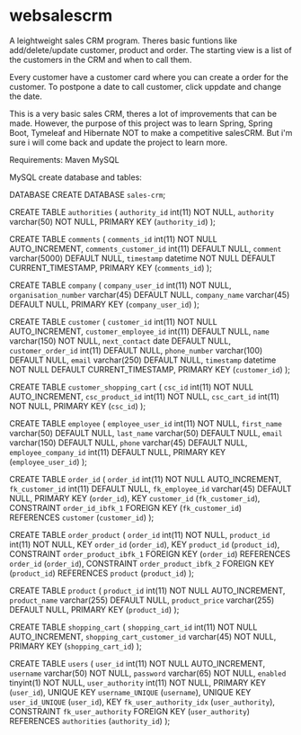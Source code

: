 # websalescrm

A leightweight sales CRM program. Theres basic funtions like add/delete/update customer, product and order. The starting view is a list of
the customers in the CRM and when to call them.

Every customer have a customer card where you can create a order for the customer. To postpone a date to call customer,
click uppdate and change the date.

This is a very basic sales CRM, theres a lot of improvements that can be made. However, the purpose of this project was to learn Spring,
Spring Boot, Tymeleaf and Hibernate NOT to make a competitive salesCRM. But i'm sure i will come back and update the project to
learn more.

Requirements:
Maven
MySQL

MySQL create database and tables:

DATABASE
CREATE DATABASE `sales-crm`;

CREATE TABLE `authorities` (
  `authority_id` int(11) NOT NULL,
  `authority` varchar(50) NOT NULL,
  PRIMARY KEY (`authority_id`)
);

CREATE TABLE `comments` (
  `comments_id` int(11) NOT NULL AUTO_INCREMENT,
  `comments_customer_id` int(11) DEFAULT NULL,
  `comment` varchar(5000) DEFAULT NULL,
  `timestamp` datetime NOT NULL DEFAULT CURRENT_TIMESTAMP,
  PRIMARY KEY (`comments_id`)
);

CREATE TABLE `company` (
  `company_user_id` int(11) NOT NULL,
  `organisation_number` varchar(45) DEFAULT NULL,
  `company_name` varchar(45) DEFAULT NULL,
  PRIMARY KEY (`company_user_id`)
);

CREATE TABLE `customer` (
  `customer_id` int(11) NOT NULL AUTO_INCREMENT,
  `customer_employee_id` int(11) DEFAULT NULL,
  `name` varchar(150) NOT NULL,
  `next_contact` date DEFAULT NULL,
  `customer_order_id` int(11) DEFAULT NULL,
  `phone_number` varchar(100) DEFAULT NULL,
  `email` varchar(250) DEFAULT NULL,
  `timestamp` datetime NOT NULL DEFAULT CURRENT_TIMESTAMP,
  PRIMARY KEY (`customer_id`)
);

CREATE TABLE `customer_shopping_cart` (
  `csc_id` int(11) NOT NULL AUTO_INCREMENT,
  `csc_product_id` int(11) NOT NULL,
  `csc_cart_id` int(11) NOT NULL,
  PRIMARY KEY (`csc_id`)
);

CREATE TABLE `employee` (
  `employee_user_id` int(11) NOT NULL,
  `first_name` varchar(50) DEFAULT NULL,
  `last_name` varchar(50) DEFAULT NULL,
  `email` varchar(150) DEFAULT NULL,
  `phone` varchar(45) DEFAULT NULL,
  `employee_company_id` int(11) DEFAULT NULL,
  PRIMARY KEY (`employee_user_id`)
);

CREATE TABLE `order_id` (
  `order_id` int(11) NOT NULL AUTO_INCREMENT,
  `fk_customer_id` int(11) DEFAULT NULL,
  `fk_employee_id` varchar(45) DEFAULT NULL,
  PRIMARY KEY (`order_id`),
  KEY `customer_id` (`fk_customer_id`),
  CONSTRAINT `order_id_ibfk_1` FOREIGN KEY (`fk_customer_id`) REFERENCES `customer` (`customer_id`)
);

CREATE TABLE `order_product` (
  `order_id` int(11) NOT NULL,
  `product_id` int(11) NOT NULL,
  KEY `order_id` (`order_id`),
  KEY `product_id` (`product_id`),
  CONSTRAINT `order_product_ibfk_1` FOREIGN KEY (`order_id`) REFERENCES `order_id` (`order_id`),
  CONSTRAINT `order_product_ibfk_2` FOREIGN KEY (`product_id`) REFERENCES `product` (`product_id`)
);

CREATE TABLE `product` (
  `product_id` int(11) NOT NULL AUTO_INCREMENT,
  `product_name` varchar(255) DEFAULT NULL,
  `product_price` varchar(255) DEFAULT NULL,
  PRIMARY KEY (`product_id`)
);

CREATE TABLE `shopping_cart` (
  `shopping_cart_id` int(11) NOT NULL AUTO_INCREMENT,
  `shopping_cart_customer_id` varchar(45) NOT NULL,
  PRIMARY KEY (`shopping_cart_id`)
);

CREATE TABLE `users` (
  `user_id` int(11) NOT NULL AUTO_INCREMENT,
  `username` varchar(50) NOT NULL,
  `password` varchar(65) NOT NULL,
  `enabled` tinyint(1) NOT NULL,
  `user_authority` int(11) NOT NULL,
  PRIMARY KEY (`user_id`),
  UNIQUE KEY `username_UNIQUE` (`username`),
  UNIQUE KEY `user_id_UNIQUE` (`user_id`),
  KEY `fk_user_authority_idx` (`user_authority`),
  CONSTRAINT `fk_user_authority` FOREIGN KEY (`user_authority`) REFERENCES `authorities` (`authority_id`)
);




